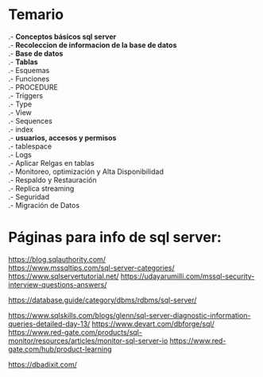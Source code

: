 # Temario

.- **Conceptos básicos sql server**<br>
.- **Recoleccion de informacion de la base de datos** <br>
.- **Base de datos**<br>
.- **Tablas**<br>
.- Esquemas<br>
.- Funciones <br>
.- PROCEDURE <br>
.- Triggers <br>
.- Type <br>
.- View <br>
.- Sequences <br>
.- index <br>
.- **usuarios, accesos y  permisos** <br>
.- tablespace<br>
.- Logs<br>
.- Aplicar Relgas en tablas <br>
.- Monitoreo, optimización y Alta Disponibilidad <br>
.- Respaldo y Restauración <br>
.- Replica streaming <br>
.- Seguridad<br>
.- Migración de Datos


# Páginas para info de sql server:
https://blog.sqlauthority.com/ <br>
https://www.mssqltips.com/sql-server-categories/ <br>
https://www.sqlservertutorial.net/
https://udayarumilli.com/mssql-security-interview-questions-answers/

https://database.guide/category/dbms/rdbms/sql-server/

https://www.sqlskills.com/blogs/glenn/sql-server-diagnostic-information-queries-detailed-day-13/
https://www.devart.com/dbforge/sql/
https://www.red-gate.com/products/sql-monitor/resources/articles/monitor-sql-server-io
https://www.red-gate.com/hub/product-learning

https://dbadixit.com/
